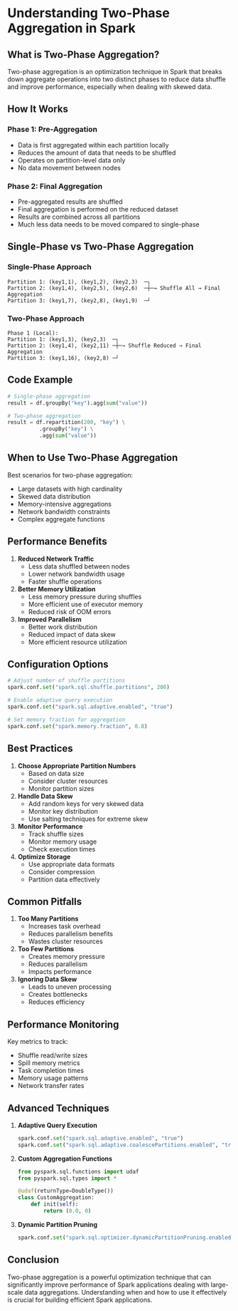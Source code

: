 # Understanding Two-Phase Aggregation in Spark

## What is Two-Phase Aggregation?

Two-phase aggregation is an optimization technique in Spark that breaks down aggregate operations into two distinct phases to reduce data shuffle and improve performance, especially when dealing with skewed data.

## How It Works

### Phase 1: Pre-Aggregation
- Data is first aggregated within each partition locally
- Reduces the amount of data that needs to be shuffled
- Operates on partition-level data only
- No data movement between nodes

### Phase 2: Final Aggregation
- Pre-aggregated results are shuffled
- Final aggregation is performed on the reduced dataset
- Results are combined across all partitions
- Much less data needs to be moved compared to single-phase

## Single-Phase vs Two-Phase Aggregation

### Single-Phase Approach

```text
Partition 1: (key1,1), (key1,2), (key2,3)  ─┐
Partition 2: (key1,4), (key2,5), (key2,6)  ─┼─→ Shuffle All → Final Aggregation
Partition 3: (key1,7), (key2,8), (key1,9)  ─┘
```

### Two-Phase Approach

```text
Phase 1 (Local):
Partition 1: (key1,3), (key2,3)  ─┐
Partition 2: (key1,4), (key2,11) ─┼─→ Shuffle Reduced → Final Aggregation
Partition 3: (key1,16), (key2,8) ─┘
```

## Code Example

```python
# Single-phase aggregation
result = df.groupBy("key").agg(sum("value"))

# Two-phase aggregation
result = df.repartition(200, "key") \
          .groupBy("key") \
          .agg(sum("value"))
```

## When to Use Two-Phase Aggregation

Best scenarios for two-phase aggregation:
- Large datasets with high cardinality
- Skewed data distribution
- Memory-intensive aggregations
- Network bandwidth constraints
- Complex aggregate functions

## Performance Benefits

1. **Reduced Network Traffic**
    - Less data shuffled between nodes
    - Lower network bandwidth usage
    - Faster shuffle operations
1. **Better Memory Utilization**
    - Less memory pressure during shuffles
    - More efficient use of executor memory
    - Reduced risk of OOM errors
1. **Improved Parallelism**
    - Better work distribution
    - Reduced impact of data skew
    - More efficient resource utilization

## Configuration Options

```python
# Adjust number of shuffle partitions
spark.conf.set("spark.sql.shuffle.partitions", 200)

# Enable adaptive query execution
spark.conf.set("spark.sql.adaptive.enabled", "true")

# Set memory fraction for aggregation
spark.conf.set("spark.memory.fraction", 0.8)
```

## Best Practices

1. **Choose Appropriate Partition Numbers**
    - Based on data size
    - Consider cluster resources
    - Monitor partition sizes
1. **Handle Data Skew**
    - Add random keys for very skewed data
    - Monitor key distribution
    - Use salting techniques for extreme skew
1. **Monitor Performance**
    - Track shuffle sizes
    - Monitor memory usage
    - Check execution times
1. **Optimize Storage**
    - Use appropriate data formats
    - Consider compression
    - Partition data effectively

## Common Pitfalls

1. **Too Many Partitions**
    - Increases task overhead
    - Reduces parallelism benefits
    - Wastes cluster resources
1. **Too Few Partitions**
    - Creates memory pressure
    - Reduces parallelism
    - Impacts performance
1. **Ignoring Data Skew**
    - Leads to uneven processing
    - Creates bottlenecks
    - Reduces efficiency

## Performance Monitoring

Key metrics to track:
- Shuffle read/write sizes
- Spill memory metrics
- Task completion times
- Memory usage patterns
- Network transfer rates

## Advanced Techniques

1. **Adaptive Query Execution**

   ```python
   spark.conf.set("spark.sql.adaptive.enabled", "true")
   spark.conf.set("spark.sql.adaptive.coalescePartitions.enabled", "true")
   ```

1. **Custom Aggregation Functions**

   ```python
   from pyspark.sql.functions import udaf
   from pyspark.sql.types import *

   @udaf(returnType=DoubleType())
   class CustomAggregation:
       def init(self):
           return (0.0, 0)
   ```

1. **Dynamic Partition Pruning**

   ```python
   spark.conf.set("spark.sql.optimizer.dynamicPartitionPruning.enabled", "true")
   ```

## Conclusion

Two-phase aggregation is a powerful optimization technique that can significantly improve performance of Spark applications dealing with large-scale data aggregations. Understanding when and how to use it effectively is crucial for building efficient Spark applications.
